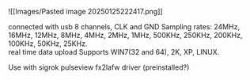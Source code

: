 
![[Images/Pasted image 20250125222417.png]]

connected with usb
8 channels, CLK and GND
Sampling rates: 24MHz, 16MHz, 12MHz, 8MHz, 4MHz, 2MHz, 1MHz, 500KHz, 250KHz, 200KHz, 100KHz, 50KHz, 25KHz.  
real time data upload
Supports WIN7(32 and 64), 2K, XP, LINUX.  

Use with sigrok pulseview
fx2lafw driver (preinstalled?)
